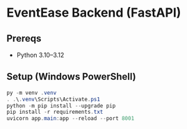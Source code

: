 # EventEase Backend (FastAPI)

## Prereqs
- Python 3.10–3.12

## Setup (Windows PowerShell)
```powershell
py -m venv .venv
. .\.venv\Scripts\Activate.ps1
python -m pip install --upgrade pip
pip install -r requirements.txt
uvicorn app.main:app --reload --port 8001
